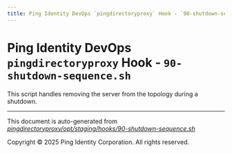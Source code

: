```yaml
---
title: Ping Identity DevOps `pingdirectoryproxy` Hook - `90-shutdown-sequence.sh`
---
```


# Ping Identity DevOps `pingdirectoryproxy` Hook - `90-shutdown-sequence.sh`
 This script handles removing the server from the topology during a shutdown.

---
This document is auto-generated from _[pingdirectoryproxy/opt/staging/hooks/90-shutdown-sequence.sh](https://github.com/pingidentity/pingidentity-docker-builds/blob/master/pingdirectoryproxy/opt/staging/hooks/90-shutdown-sequence.sh)_

Copyright © 2025 Ping Identity Corporation. All rights reserved.
